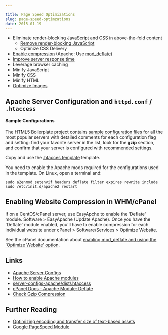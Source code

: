 ```yaml
---

title: Page Speed Optimizations
slug: page-speed-optimzations
date: 2015-01-19
---
```


- Eliminate render-blocking JavaScript and CSS in above-the-fold content
	- [Remove render-blocking JavaScript](https://developers.google.com/speed/docs/insights/BlockingJS)
	- Optimize CSS Delivery
- [Enable compression](https://developers.google.com/speed/docs/insights/EnableCompression) (Apache: Use [mod_deflate](http://httpd.apache.org/docs/current/mod/mod_deflate.html))
- [Improve server response time](https://developers.google.com/speed/docs/insights/Server)
- Leverage browser caching
- Minify JavaScript
- Minify CSS
- Minify HTML
- [Optimize Images](https://developers.google.com/speed/docs/insights/OptimizeImages)

Apache Server Configuration and `httpd.conf` / `.htaccess`
---

#### Sample Configurations
The HTML5 Boilerplate project contains [sample configuration files](https://github.com/h5bp/server-configs) for all the most popular servers with detailed comments for each configuration flag and setting: find your favorite server in the list, look for the **gzip** section, and confirm that your server is configured with recommended settings. 

Copy and use the [.htacces template](https://github.com/h5bp/server-configs-apache/blob/master/dist/.htaccess) template.

You need to enable the Apache mods required for the configurations used in the template. On Linux, open a terminal and:

	sudo a2enmod setenvif headers deflate filter expires rewrite include 
    sudo /etc/init.d/apache2 restart

Enabling Website Compression in WHM/cPanel
---
If on a CentOS/cPanel server, use EasyApche to enable the 'Deflate' module. Software > EasyApache (Update Apache). Once you have the 'Deflate' module enabled, you'll have to enable compression for each individual website under cPanel > Software/Services > Optimize Website. 

See the cPanel documentation about [enabling mod_deflate and using the 'Optimize Website' option](https://documentation.cpanel.net/display/EA/Apache+Module:+Deflate).


Links
---
- [Apache Server Configs](https://github.com/h5bp/server-configs-apache)
- [How to enable Apache modules](https://github.com/h5bp/server-configs-apache/wiki/How-to-enable-Apache-modules)
- [server-configs-apache/dist/.htaccess](https://github.com/h5bp/server-configs-apache/blob/master/dist/.htaccess)
- [cPanel Docs - Apache Module: Deflate](https://documentation.cpanel.net/display/EA/Apache+Module:+Deflate)
- [Check Gzip Compression](http://checkgzipcompression.com/)

Further Reading
---
- [Optimizing encoding and transfer size of text-based assets](https://developers.google.com/web/fundamentals/performance/optimizing-content-efficiency/optimize-encoding-and-transfer#text-compression-with-gzip)
- [Google PageSpeed Module](https://developers.google.com/speed/pagespeed/module)
